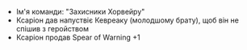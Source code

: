 - Ім'я команди: "Захисники Хорвейру"
- Ксаріон дав напуствіє Кевреаку (молодшому брату), щоб він не спішив з геройством
- Ксаріон  продав Spear of Warning +1